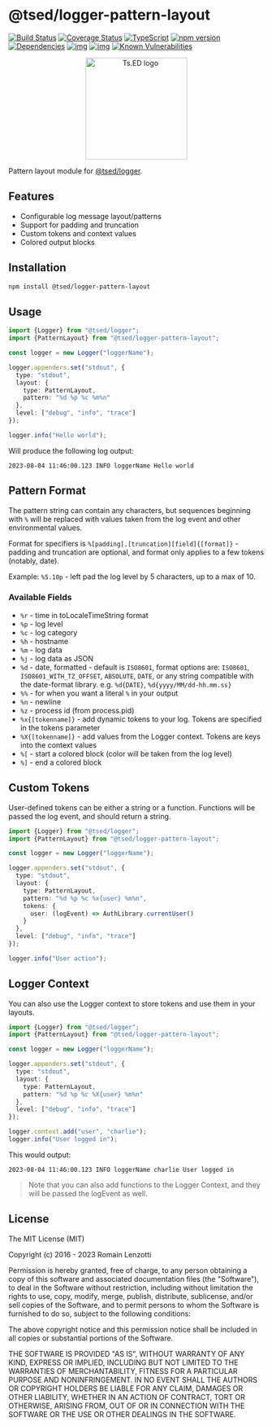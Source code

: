# @tsed/logger-pattern-layout

[![Build Status](https://travis-ci.org/tsedio/logger.svg?branch=master)](https://travis-ci.org/tsedio/logger)
[![Coverage Status](https://coveralls.io/repos/github/tsedio/logger/badge.svg?branch=master)](https://coveralls.io/github/tsedio/logger?branch=master)
[![TypeScript](https://badges.frapsoft.com/typescript/love/typescript.svg?v=100)](https://github.com/ellerbrock/typescript-badges/)
[![npm version](https://badge.fury.io/js/%40tsed%2Flogger-pattern-layout.svg)](https://badge.fury.io/js/%40tsed%2Flogger-pattern-layout)
[![Dependencies](https://david-dm.org/tsedio/logger.svg)](https://david-dm.org/tsedio/logger#info=dependencies)
[![img](https://david-dm.org/tsedio/logger/dev-status.svg)](https://david-dm.org/tsedio/logger/#info=devDependencies)
[![img](https://david-dm.org/tsedio/logger/peer-status.svg)](https://david-dm.org/tsedio/logger/#info=peerDependenciess)
[![Known Vulnerabilities](https://snyk.io/test/github/tsedio/logger/badge.svg)](https://snyk.io/test/github/tsedio/ts-express-decorators)

<p style="text-align: center" align="center">
 <a href="https://tsed.dev" target="_blank"><img src="https://tsed.dev/tsed-og.png" width="200" alt="Ts.ED logo"/></a>
</p>

Pattern layout module for [@tsed/logger](https://tsedio.github.io/logger/).

## Features

- Configurable log message layout/patterns
- Support for padding and truncation
- Custom tokens and context values
- Colored output blocks

## Installation

```bash
npm install @tsed/logger-pattern-layout
```

## Usage

```typescript
import {Logger} from "@tsed/logger";
import {PatternLayout} from "@tsed/logger-pattern-layout";

const logger = new Logger("loggerName");

logger.appenders.set("stdout", {
  type: "stdout",
  layout: {
    type: PatternLayout,
    pattern: "%d %p %c %m%n"
  },
  level: ["debug", "info", "trace"]
});

logger.info("Hello world");
```

Will produce the following log output:

```
2023-08-04 11:46:00.123 INFO loggerName Hello world
```

## Pattern Format

The pattern string can contain any characters, but sequences beginning with `%` will be replaced with values taken from the log event and other environmental values.

Format for specifiers is `%[padding].[truncation][field]{[format]}` - padding and truncation are optional, and format only applies to a few tokens (notably, date).

Example: `%5.10p` - left pad the log level by 5 characters, up to a max of 10.

### Available Fields

- `%r` - time in toLocaleTimeString format
- `%p` - log level
- `%c` - log category
- `%h` - hostname
- `%m` - log data
- `%j` - log data as JSON
- `%d` - date, formatted - default is `ISO8601`, format options are: `ISO8601`, `ISO8601_WITH_TZ_OFFSET`, `ABSOLUTE`, `DATE`, or any string compatible with the date-format library. e.g. `%d{DATE}`, `%d{yyyy/MM/dd-hh.mm.ss}`
- `%%` - for when you want a literal `%` in your output
- `%n` - newline
- `%z` - process id (from process.pid)
- `%x{[tokenname]}` - add dynamic tokens to your log. Tokens are specified in the tokens parameter
- `%X{[tokenname]}` - add values from the Logger context. Tokens are keys into the context values
- `%[` - start a colored block (color will be taken from the log level)
- `%]` - end a colored block

## Custom Tokens

User-defined tokens can be either a string or a function. Functions will be passed the log event, and should return a string.

```typescript
import {Logger} from "@tsed/logger";
import {PatternLayout} from "@tsed/logger-pattern-layout";

const logger = new Logger("loggerName");

logger.appenders.set("stdout", {
  type: "stdout",
  layout: {
    type: PatternLayout,
    pattern: "%d %p %c %x{user} %m%n",
    tokens: {
      user: (logEvent) => AuthLibrary.currentUser()
    }
  },
  level: ["debug", "info", "trace"]
});

logger.info("User action");
```

## Logger Context

You can also use the Logger context to store tokens and use them in your layouts.

```typescript
import {Logger} from "@tsed/logger";
import {PatternLayout} from "@tsed/logger-pattern-layout";

const logger = new Logger("loggerName");

logger.appenders.set("stdout", {
  type: "stdout",
  layout: {
    type: PatternLayout,
    pattern: "%d %p %c %X{user} %m%n"
  },
  level: ["debug", "info", "trace"]
});

logger.context.add("user", "charlie");
logger.info("User logged in");
```

This would output:

```
2023-08-04 11:46:00.123 INFO loggerName charlie User logged in
```

> Note that you can also add functions to the Logger Context, and they will be passed the logEvent as well.

## License

The MIT License (MIT)

Copyright (c) 2016 - 2023 Romain Lenzotti

Permission is hereby granted, free of charge, to any person obtaining a copy of this software and associated documentation files (the "Software"), to deal in the Software without restriction, including without limitation the rights to use, copy, modify, merge, publish, distribute, sublicense, and/or sell copies of the Software, and to permit persons to whom the Software is furnished to do so, subject to the following conditions:

The above copyright notice and this permission notice shall be included in all copies or substantial portions of the Software.

THE SOFTWARE IS PROVIDED "AS IS", WITHOUT WARRANTY OF ANY KIND, EXPRESS OR IMPLIED, INCLUDING BUT NOT LIMITED TO THE WARRANTIES OF MERCHANTABILITY, FITNESS FOR A PARTICULAR PURPOSE AND NONINFRINGEMENT. IN NO EVENT SHALL THE AUTHORS OR COPYRIGHT HOLDERS BE LIABLE FOR ANY CLAIM, DAMAGES OR OTHER LIABILITY, WHETHER IN AN ACTION OF CONTRACT, TORT OR OTHERWISE, ARISING FROM, OUT OF OR IN CONNECTION WITH THE SOFTWARE OR THE USE OR OTHER DEALINGS IN THE SOFTWARE.